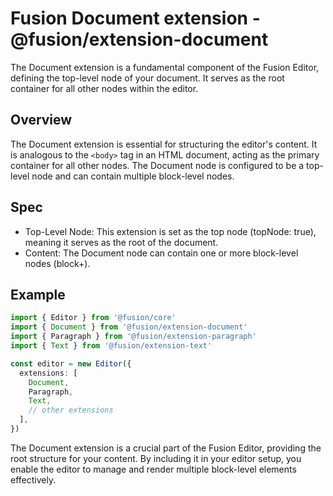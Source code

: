 # Fusion Document extension -  @fusion/extension-document

The Document extension is a fundamental component of the Fusion Editor, defining the top-level node of your document. It serves as the root container for all other nodes within the editor.

## Overview
The Document extension is essential for structuring the editor's content. It is analogous to the `<body>` tag in an HTML document, acting as the primary container for all other nodes. The Document node is configured to be a top-level node and can contain multiple block-level nodes.

## Spec

- Top-Level Node: This extension is set as the top node (topNode: true), meaning it serves as the root of the document.
- Content: The Document node can contain one or more block-level nodes (block+).

## Example

```typescript
import { Editor } from '@fusion/core'
import { Document } from '@fusion/extension-document'
import { Paragraph } from '@fusion/extension-paragraph'
import { Text } from '@fusion/extension-text'

const editor = new Editor({
  extensions: [
    Document,
    Paragraph,
    Text,
    // other extensions
  ],
})
```

The Document extension is a crucial part of the Fusion Editor, providing the root structure for your content. By including it in your editor setup, you enable the editor to manage and render multiple block-level elements effectively.
